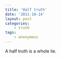 ```yaml
---
title: 'Half truth'
date: '2011-10-14'
layout: post
categories:
    - truth
tags:
    - anonymous
---
```


A half truth is a whole lie.